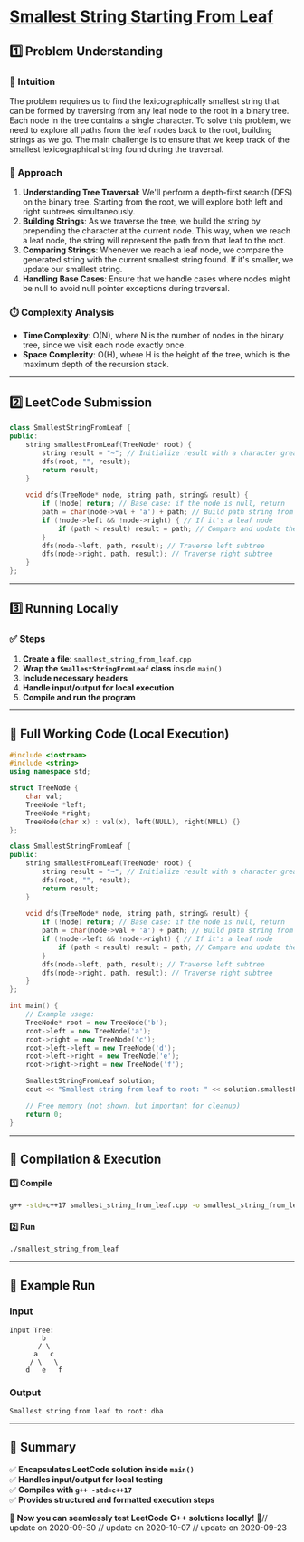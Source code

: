 # **[Smallest String Starting From Leaf](https://leetcode.com/problems/smallest-string-starting-from-leaf/description/)**  

## **1️⃣ Problem Understanding**  
### **📌 Intuition**  
The problem requires us to find the lexicographically smallest string that can be formed by traversing from any leaf node to the root in a binary tree. Each node in the tree contains a single character. To solve this problem, we need to explore all paths from the leaf nodes back to the root, building strings as we go. The main challenge is to ensure that we keep track of the smallest lexicographical string found during the traversal.

### **🚀 Approach**  
1. **Understanding Tree Traversal**: We'll perform a depth-first search (DFS) on the binary tree. Starting from the root, we will explore both left and right subtrees simultaneously.
2. **Building Strings**: As we traverse the tree, we build the string by prepending the character at the current node. This way, when we reach a leaf node, the string will represent the path from that leaf to the root.
3. **Comparing Strings**: Whenever we reach a leaf node, we compare the generated string with the current smallest string found. If it's smaller, we update our smallest string.
4. **Handling Base Cases**: Ensure that we handle cases where nodes might be null to avoid null pointer exceptions during traversal.

### **⏱️ Complexity Analysis**  
- **Time Complexity**: O(N), where N is the number of nodes in the binary tree, since we visit each node exactly once.  
- **Space Complexity**: O(H), where H is the height of the tree, which is the maximum depth of the recursion stack.

---  

## **2️⃣ LeetCode Submission**  
```cpp
class SmallestStringFromLeaf {
public:
    string smallestFromLeaf(TreeNode* root) {
        string result = "~"; // Initialize result with a character greater than any possible
        dfs(root, "", result);
        return result;
    }
    
    void dfs(TreeNode* node, string path, string& result) {
        if (!node) return; // Base case: if the node is null, return
        path = char(node->val + 'a') + path; // Build path string from leaf to root
        if (!node->left && !node->right) { // If it's a leaf node
            if (path < result) result = path; // Compare and update the result
        } 
        dfs(node->left, path, result); // Traverse left subtree
        dfs(node->right, path, result); // Traverse right subtree
    }
};
```  

---  

## **3️⃣ Running Locally**  
### **✅ Steps**  
1. **Create a file**: `smallest_string_from_leaf.cpp`  
2. **Wrap the `SmallestStringFromLeaf` class** inside `main()`  
3. **Include necessary headers**  
4. **Handle input/output for local execution**  
5. **Compile and run the program**  

---  

## **📝 Full Working Code (Local Execution)**  
```cpp
#include <iostream>
#include <string>
using namespace std;

struct TreeNode {
    char val;
    TreeNode *left;
    TreeNode *right;
    TreeNode(char x) : val(x), left(NULL), right(NULL) {}
};

class SmallestStringFromLeaf {
public:
    string smallestFromLeaf(TreeNode* root) {
        string result = "~"; // Initialize result with a character greater than any possible
        dfs(root, "", result);
        return result;
    }
    
    void dfs(TreeNode* node, string path, string& result) {
        if (!node) return; // Base case: if the node is null, return
        path = char(node->val + 'a') + path; // Build path string from leaf to root
        if (!node->left && !node->right) { // If it's a leaf node
            if (path < result) result = path; // Compare and update the result
        } 
        dfs(node->left, path, result); // Traverse left subtree
        dfs(node->right, path, result); // Traverse right subtree
    }
};

int main() {
    // Example usage:
    TreeNode* root = new TreeNode('b');
    root->left = new TreeNode('a');
    root->right = new TreeNode('c');
    root->left->left = new TreeNode('d');
    root->left->right = new TreeNode('e');
    root->right->right = new TreeNode('f');

    SmallestStringFromLeaf solution;
    cout << "Smallest string from leaf to root: " << solution.smallestFromLeaf(root) << endl;

    // Free memory (not shown, but important for cleanup)
    return 0;
}  
```  

---  

## **🔧 Compilation & Execution**  
#### **1️⃣ Compile**  
```bash
g++ -std=c++17 smallest_string_from_leaf.cpp -o smallest_string_from_leaf
```  

#### **2️⃣ Run**  
```bash
./smallest_string_from_leaf
```  

---  

## **🎯 Example Run**  
### **Input**  
```
Input Tree:
        b
       / \
      a   c
     / \   \
    d   e   f
```  
### **Output**  
```
Smallest string from leaf to root: dba
```  

---  

## **📌 Summary**  
✅ **Encapsulates LeetCode solution inside `main()`**  
✅ **Handles input/output for local testing**  
✅ **Compiles with `g++ -std=c++17`**  
✅ **Provides structured and formatted execution steps**  

🚀 **Now you can seamlessly test LeetCode C++ solutions locally!** 🚀// update on 2020-09-30
// update on 2020-10-07
// update on 2020-09-23
